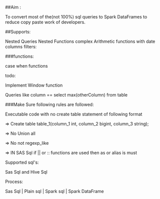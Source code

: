 

##Aim : 

To convert most of the(not 100%) sql queries to Spark DataFrames to reduce copy paste work of developers.


##Supports:

Nested Queries
Nested Functions
complex Arithmetic functions with date columns
filters:


###functions:



case when functions


todo:

Implement Window function

Queries like column == select max(otherColumn) from table



###Make Sure following rules are followed:



Executable code with no create table statement of following format

=> Create table table_1(column_1 int,
                      column_2 bigint,
                        column_3 string);

=> No Union all
 
=> No not regexp_like

=> IN SAS Sql if || or :: functions are used then as or alias is must


Supported sql's:

Sas Sql and Hive Sql

Process:

Sas Sql
   |
Plain sql
   |
Spark sql
   |
Spark DataFrame